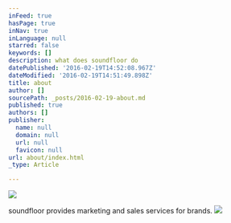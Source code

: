 ```yaml
---
inFeed: true
hasPage: true
inNav: true
inLanguage: null
starred: false
keywords: []
description: what does soundfloor do
datePublished: '2016-02-19T14:52:08.967Z'
dateModified: '2016-02-19T14:51:49.898Z'
title: about
author: []
sourcePath: _posts/2016-02-19-about.md
published: true
authors: []
publisher:
  name: null
  domain: null
  url: null
  favicon: null
url: about/index.html
_type: Article

---
```

![](https://s3-us-west-2.amazonaws.com/the-grid-img/p/fda44bb083883080f44407358d75ed8cdfd03e3c.jpg)

soundfloor provides marketing and sales services for brands.
![](https://the-grid-user-content.s3-us-west-2.amazonaws.com/96b506a2-452f-45ef-8de9-42231e8ba832.jpg)